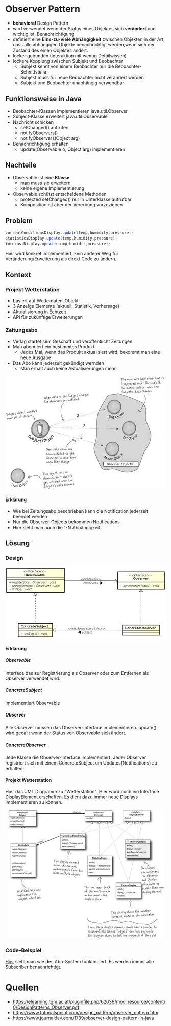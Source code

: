 # Observer Pattern
* __behavioral__ Design Pattern
* wird verwendet wenn der Status eines Objektes sich __verändert__ und wichtig ist, Benachrichtigung
* definiert eine __Eins-zu-viele Abhängigkeit__ zwischen Objekten in der Art,
dass alle abhängigen Objekte benachrichtigt werden,wenn sich der Zustand des einen Objektes ändert.
* locker gebunden (Interaktion mit wenug Detailwissen)
* lockere Kopplung zwischen Subjekt und Beobachter
  * Subjekt kennt von einem Beobachter nur die Beobachter-Schnittstelle
  * Subjekt muss für neue Beobachter nicht verändert werden
  * Subjekt und Beobachter unabhängig verwendbar

## Funktionsweise in Java
* Beobachter-Klassen implementieren java.util.Observer
* Subject-Klasse erweitert java.util.Observable
* Nachricht schicken
  * setChanged() aufrufen
  * notifyObservers()
  * notifyObservers(Object arg)
* Benachrichtigung erhalten
  * update(Observable o, Object arg) implementieren

## Nachteile
* Observable ist eine __Klasse__
  * man muss sie erweitern
  * keine eigene Implementierung
* Observable schützt entscheidene Methoden
  * protected setChanged() nur in Unterklasse aufrufbar
  * Komposition ist aber der Vererbung vorzuziehen

## Problem
```Java
currentConditionsDisplay.update(temp,humidity,pressure);
statisticsDisplay.update(temp,humidity,pressure);
forecastDisplay.update(temp,humidit,pressure);
```
Hier wird konkret implementiert, kein anderer Weg für Veränderung/Erweiterung als direkt Code zu ändern.

## Kontext
### Projekt Wetterstation
* basiert auf Wetterdaten-Objekt
* 3 Anzeige Elemente (aktuell, Statistik, Vorhersage)
* Aktualisierung in Echtzeit
* API für zukünftige Erweiterungen

### Zeitungsabo
* Verlag startet sein Geschäft und veröffentlicht Zeitungen
* Man abonniert ein bestimmtes Produkt
  * Jedes Mal, wenn das Produkt aktualisiert wird, bekommt man eine neue Ausgabe
* Das Abo kann jederzeit gekündigt wernden
  * Man erhält auch keine Aktualisierungen mehr


![Zeitungsabo](../Bilder/Observer_erklaerung2.JPG)
#### Erklärung
* Wie bei Zeitungsabo beschrieben kann die Notification jederzeit beendet werden
* Nur die Observer-Objects bekommen Notifications
* Hier sieht man auch die 1-N Abhängigkeit

## Lösung
### Design
![Observer_UML](../Bilder/ObserverPattern_aufbau2.JPG)
#### Erklärung
##### Observable
Interface das zur Registrierung als Observer oder zum Entfernen als Observer verwendet wird.

##### ConcreteSubject
Implementiert Observable

##### Observer
Alle Observer müssen das Observer-Interface implementieren.
update() wird gecallt wenn der Status von Observable sich ändert.

##### ConcreteObserver
Jede Klasse die Observer-Interface implementiert. Jeder Observer registriert sich mit einem ConcreteSubject um Updates(Notifications) zu erhalten.

#### Projekt Wetterstation
Hier das UML Diagramm zu "Wetterstation". Hier wurd noch ein Interface DisplayElement erschaffen. Es dient dazu immer neue Displays implementieren zu können.

![Wetterstation](../Bilder/ObserverPattern_aufbau_beispiel.JPG)

### Code-Beispiel
[Hier](https://github.com/amessner-tgm/design_patterns/tree/master/Observer/Beispiel) sieht man wie des Abo-System funktioniert. Es werden immer alle Subscriber benachrichtigt.

# Quellen
* https://elearning.tgm.ac.at/pluginfile.php/62636/mod_resource/content/0/DesignPatterns_Observer.pdf
* https://www.tutorialspoint.com/design_pattern/observer_pattern.htm
* https://www.journaldev.com/1739/observer-design-pattern-in-java
